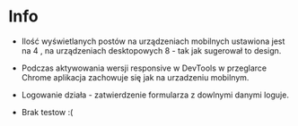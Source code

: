 # Info

-   Ilość wyświetlanych postów na urządzeniach mobilnych ustawiona jest na 4 , na urządzeniach desktopowych 8 - tak jak sugerował to design.
-   Podczas aktywowania wersji responsive w DevTools w przeglarce Chrome aplikacja zachowuje się jak na urzadzeniu mobilnym.
-   Logowanie działa - zatwierdzenie formularza z dowlnymi danymi loguje.

-   Brak testow :(
